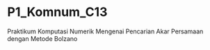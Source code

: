 # P1_Komnum_C13
Praktikum Komputasi Numerik Mengenai Pencarian Akar Persamaan dengan Metode Bolzano
